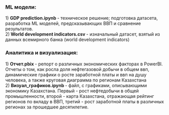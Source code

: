 <h3> ML модели:  </h3>
1) <b> GDP prediction.ipynb </b> - техническое решение; подготовка датасета, разработка ML моделей, предсказывающих ВВП и сравнение результатов. <br>
2)<b> World development indicators.csv </b>- изначальный датасет, взятый из данных всемирного банка (world development indicators) <br> 
 <h3>Аналитика и визуализация:   </h3>
1) <b>Отчет.pbix </b>- репорт о различных экономических факторах в PowerBI. Отчеты о том, как росла доля нефтегазовой добычи в общем ввп, динамические графики о росте заработной платы и ввп на душу человека, а также круговая диаграмма по регионам Казахстана <br>
2) <b>Визуал_графиков.ipynb </b>- файл, с графиками, описывающими экономику Казахстана. Первый - рост нефтедобычи в общей промышленности, второй - карта Казахстана, отражающая рейтинг регионов по вкладу в ВВП, третий - рост  заработной платы в различных регионах за прошедшее десятилетие.
